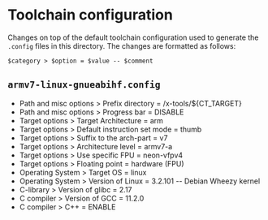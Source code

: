 # Toolchain configuration

Changes on top of the default toolchain configuration used to generate the
`.config` files in this directory. The changes are formatted as follows:

```
$category > $option = $value -- $comment
```

## `armv7-linux-gnueabihf.config`

- Path and misc options > Prefix directory = /x-tools/${CT_TARGET}
- Path and misc options > Progress bar = DISABLE
- Target options > Target Architecture = arm
- Target options > Default instruction set mode = thumb
- Target options > Suffix to the arch-part = v7
- Target options > Architecture level = armv7-a
- Target options > Use specific FPU = neon-vfpv4
- Target options > Floating point = hardware (FPU)
- Operating System > Target OS = linux
- Operating System > Version of Linux = 3.2.101 -- Debian Wheezy kernel
- C-library > Version of glibc = 2.17
- C compiler > Version of GCC = 11.2.0
- C compiler > C++ = ENABLE
